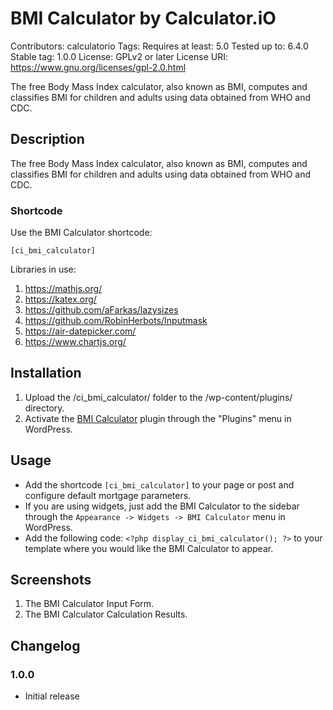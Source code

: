 # BMI Calculator by Calculator.iO
Contributors: calculatorio
Tags: 
Requires at least: 5.0
Tested up to: 6.4.0
Stable tag: 1.0.0
License: GPLv2 or later
License URI: https://www.gnu.org/licenses/gpl-2.0.html

The free Body Mass Index calculator, also known as BMI, computes and classifies BMI for children and adults using data obtained from WHO and CDC.

## Description

The free Body Mass Index calculator, also known as BMI, computes and classifies BMI for children and adults using data obtained from WHO and CDC.

### Shortcode

Use the BMI Calculator shortcode:

`[ci_bmi_calculator]`

Libraries in use:
1. https://mathjs.org/
2. https://katex.org/
3. https://github.com/aFarkas/lazysizes
4. https://github.com/RobinHerbots/Inputmask
5. https://air-datepicker.com/
6. https://www.chartjs.org/

## Installation

1. Upload the /ci_bmi_calculator/ folder to the /wp-content/plugins/ directory.
2. Activate the [BMI Calculator](https://www.calculator.io/bmi-calculator/ "BMI Calculator Homepage") plugin through the "Plugins" menu in WordPress.

## Usage
* Add the shortcode `[ci_bmi_calculator]` to your page or post and configure default mortgage parameters.
* If you are using widgets, just add the BMI Calculator to the sidebar through the `Appearance -> Widgets -> BMI Calculator` menu in WordPress.
* Add the following code: `<?php display_ci_bmi_calculator(); ?>` to your template where you would like the BMI Calculator to appear.

## Screenshots
1. The BMI Calculator Input Form.
2. The BMI Calculator Calculation Results.

## Changelog

### 1.0.0
* Initial release
